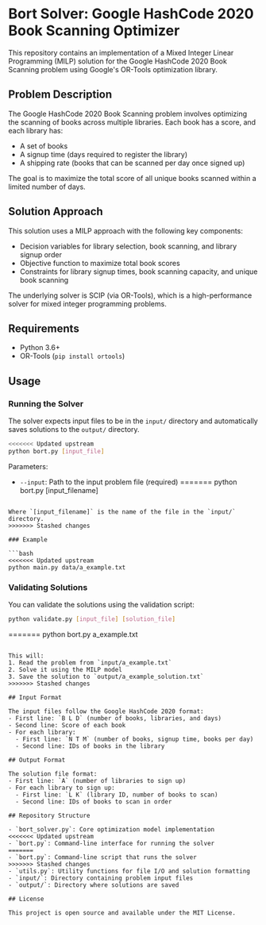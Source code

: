 # Bort Solver: Google HashCode 2020 Book Scanning Optimizer

This repository contains an implementation of a Mixed Integer Linear Programming (MILP) solution for the Google HashCode 2020 Book Scanning problem using Google's OR-Tools optimization library.

## Problem Description

The Google HashCode 2020 Book Scanning problem involves optimizing the scanning of books across multiple libraries. Each book has a score, and each library has:
- A set of books
- A signup time (days required to register the library)
- A shipping rate (books that can be scanned per day once signed up)

The goal is to maximize the total score of all unique books scanned within a limited number of days.

## Solution Approach

This solution uses a MILP approach with the following key components:
- Decision variables for library selection, book scanning, and library signup order
- Objective function to maximize total book scores
- Constraints for library signup times, book scanning capacity, and unique book scanning

The underlying solver is SCIP (via OR-Tools), which is a high-performance solver for mixed integer programming problems.

## Requirements

- Python 3.6+
- OR-Tools (`pip install ortools`)

## Usage

### Running the Solver

The solver expects input files to be in the `input/` directory and automatically saves solutions to the `output/` directory.

```bash
<<<<<<< Updated upstream
python bort.py [input_file]
```

Parameters:
- `--input`: Path to the input problem file (required)
=======
python bort.py [input_filename]
```

Where `[input_filename]` is the name of the file in the `input/` directory.
>>>>>>> Stashed changes

### Example

```bash
<<<<<<< Updated upstream
python main.py data/a_example.txt
```

### Validating Solutions

You can validate the solutions using the validation script:

```bash
python validate.py [input_file] [solution_file]
```
=======
python bort.py a_example.txt
```

This will:
1. Read the problem from `input/a_example.txt`
2. Solve it using the MILP model
3. Save the solution to `output/a_example_solution.txt`
>>>>>>> Stashed changes

## Input Format

The input files follow the Google HashCode 2020 format:
- First line: `B L D` (number of books, libraries, and days)
- Second line: Score of each book
- For each library:
  - First line: `N T M` (number of books, signup time, books per day)
  - Second line: IDs of books in the library

## Output Format

The solution file format:
- First line: `A` (number of libraries to sign up)
- For each library to sign up:
  - First line: `L K` (library ID, number of books to scan)
  - Second line: IDs of books to scan in order

## Repository Structure

- `bort_solver.py`: Core optimization model implementation
<<<<<<< Updated upstream
- `bort.py`: Command-line interface for running the solver
=======
- `bort.py`: Command-line script that runs the solver
>>>>>>> Stashed changes
- `utils.py`: Utility functions for file I/O and solution formatting
- `input/`: Directory containing problem input files
- `output/`: Directory where solutions are saved

## License

This project is open source and available under the MIT License. 
